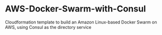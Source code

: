 # AWS-Docker-Swarm-with-Consul
Cloudformation template to build an Amazon Linux-based Docker Swarm on AWS, using Consul as the directory service
